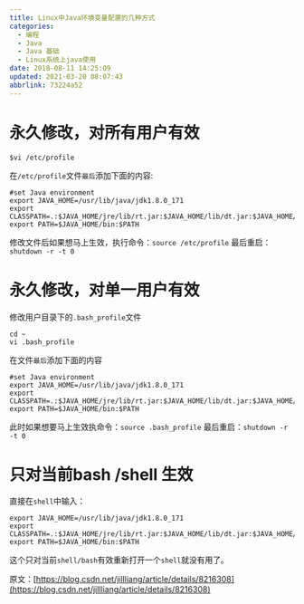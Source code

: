 ```yaml
---
title: Linux中Java环境变量配置的几种方式
categories: 
  - 编程
  - Java
  - Java 基础
  - Linux系统上java使用
date: 2018-08-11 14:25:09
updated: 2021-03-20 08:07:43
abbrlink: 73224a52
---
```

# 永久修改，对所有用户有效
```shell
$vi /etc/profile
```
在`/etc/profile`文件`最后`添加下面的内容:
```
#set Java environment
export JAVA_HOME=/usr/lib/java/jdk1.8.0_171
export CLASSPATH=.:$JAVA_HOME/jre/lib/rt.jar:$JAVA_HOME/lib/dt.jar:$JAVA_HOME/lib/tools.jar
export PATH=$JAVA_HOME/bin:$PATH
```
修改文件后如果想马上生效，执行命令：`source /etc/profile`
最后重启：`shutdown -r -t 0`
#  永久修改，对单一用户有效
修改用户目录下的`.bash_profile`文件
```
cd ~
vi .bash_profile
```
在文件`最后`添加下面的内容
```
#set Java environment
export JAVA_HOME=/usr/lib/java/jdk1.8.0_171
export CLASSPATH=.:$JAVA_HOME/jre/lib/rt.jar:$JAVA_HOME/lib/dt.jar:$JAVA_HOME/lib/tools.jar
export PATH=$JAVA_HOME/bin:$PATH
```
此时如果想要马上生效执命令：`source .bash_profile`
最后重启：`shutdown -r -t 0`

# 只对当前bash /shell 生效
直接在`shell`中输入：
```
export JAVA_HOME=/usr/lib/java/jdk1.8.0_171
export CLASSPATH=.:$JAVA_HOME/jre/lib/rt.jar:$JAVA_HOME/lib/dt.jar:$JAVA_HOME/lib/tools.jar
export PATH=$JAVA_HOME/bin:$PATH
```
这个只对当前`shell/bash`有效重新打开一个`shell`就没有用了。


原文：[https://blog.csdn.net/jillliang/article/details/8216308](https://blog.csdn.net/jillliang/article/details/8216308)
